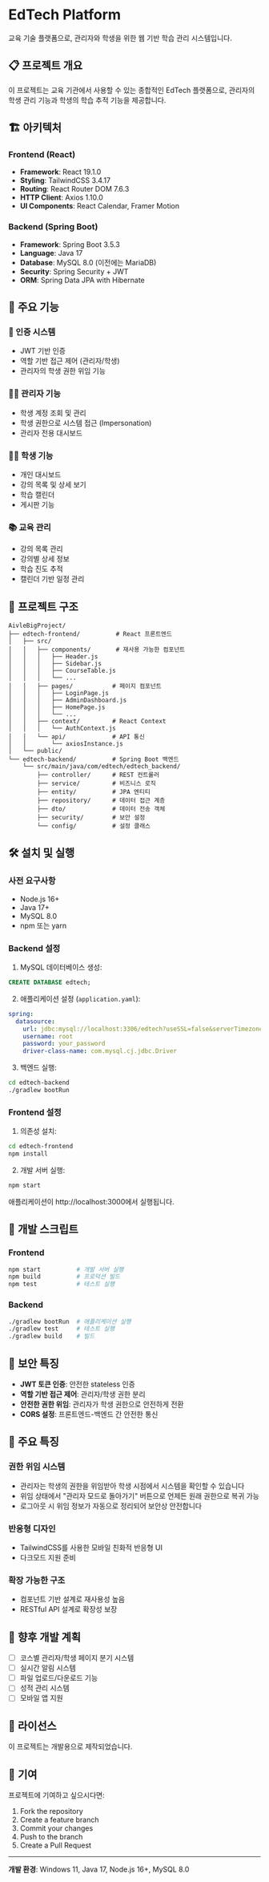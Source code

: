 # EdTech Platform

교육 기술 플랫폼으로, 관리자와 학생을 위한 웹 기반 학습 관리 시스템입니다.

## 📋 프로젝트 개요

이 프로젝트는 교육 기관에서 사용할 수 있는 종합적인 EdTech 플랫폼으로, 관리자의 학생 관리 기능과 학생의 학습 추적 기능을 제공합니다.

## 🏗️ 아키텍처

### Frontend (React)
- **Framework**: React 19.1.0
- **Styling**: TailwindCSS 3.4.17
- **Routing**: React Router DOM 7.6.3
- **HTTP Client**: Axios 1.10.0
- **UI Components**: React Calendar, Framer Motion

### Backend (Spring Boot)
- **Framework**: Spring Boot 3.5.3
- **Language**: Java 17
- **Database**: MySQL 8.0 (이전에는 MariaDB)
- **Security**: Spring Security + JWT
- **ORM**: Spring Data JPA with Hibernate

## 🚀 주요 기능

### 🔐 인증 시스템
- JWT 기반 인증
- 역할 기반 접근 제어 (관리자/학생)
- 관리자의 학생 권한 위임 기능

### 👨‍💼 관리자 기능
- 학생 계정 조회 및 관리
- 학생 권한으로 시스템 접근 (Impersonation)
- 관리자 전용 대시보드

### 👨‍🎓 학생 기능
- 개인 대시보드
- 강의 목록 및 상세 보기
- 학습 캘린더
- 게시판 기능

### 📚 교육 관리
- 강의 목록 관리
- 강의별 상세 정보
- 학습 진도 추적
- 캘린더 기반 일정 관리

## 📁 프로젝트 구조

```
AivleBigProject/
├── edtech-frontend/          # React 프론트엔드
│   ├── src/
│   │   ├── components/       # 재사용 가능한 컴포넌트
│   │   │   ├── Header.js
│   │   │   ├── Sidebar.js
│   │   │   ├── CourseTable.js
│   │   │   └── ...
│   │   ├── pages/           # 페이지 컴포넌트
│   │   │   ├── LoginPage.js
│   │   │   ├── AdminDashboard.js
│   │   │   ├── HomePage.js
│   │   │   └── ...
│   │   ├── context/         # React Context
│   │   │   └── AuthContext.js
│   │   └── api/             # API 통신
│   │       └── axiosInstance.js
│   └── public/
└── edtech-backend/          # Spring Boot 백엔드
    └── src/main/java/com/edtech/edtech_backend/
        ├── controller/      # REST 컨트롤러
        ├── service/         # 비즈니스 로직
        ├── entity/          # JPA 엔티티
        ├── repository/      # 데이터 접근 계층
        ├── dto/             # 데이터 전송 객체
        ├── security/        # 보안 설정
        └── config/          # 설정 클래스
```

## 🛠️ 설치 및 실행

### 사전 요구사항
- Node.js 16+ 
- Java 17+
- MySQL 8.0
- npm 또는 yarn

### Backend 설정

1. MySQL 데이터베이스 생성:
```sql
CREATE DATABASE edtech;
```

2. 애플리케이션 설정 (`application.yaml`):
```yaml
spring:
  datasource:
    url: jdbc:mysql://localhost:3306/edtech?useSSL=false&serverTimezone=UTC&allowPublicKeyRetrieval=true
    username: root
    password: your_password
    driver-class-name: com.mysql.cj.jdbc.Driver
```

3. 백엔드 실행:
```bash
cd edtech-backend
./gradlew bootRun
```

### Frontend 설정

1. 의존성 설치:
```bash
cd edtech-frontend
npm install
```

2. 개발 서버 실행:
```bash
npm start
```

애플리케이션이 http://localhost:3000에서 실행됩니다.

## 🔧 개발 스크립트

### Frontend
```bash
npm start          # 개발 서버 실행
npm build          # 프로덕션 빌드
npm test           # 테스트 실행
```

### Backend
```bash
./gradlew bootRun  # 애플리케이션 실행
./gradlew test     # 테스트 실행
./gradlew build    # 빌드
```

## 🔐 보안 특징

- **JWT 토큰 인증**: 안전한 stateless 인증
- **역할 기반 접근 제어**: 관리자/학생 권한 분리
- **안전한 권한 위임**: 관리자가 학생 권한으로 안전하게 전환
- **CORS 설정**: 프론트엔드-백엔드 간 안전한 통신

## 🌟 주요 특징

### 권한 위임 시스템
- 관리자는 학생의 권한을 위임받아 학생 시점에서 시스템을 확인할 수 있습니다
- 위임 상태에서 "관리자 모드로 돌아가기" 버튼으로 언제든 원래 권한으로 복귀 가능
- 로그아웃 시 위임 정보가 자동으로 정리되어 보안상 안전합니다

### 반응형 디자인
- TailwindCSS를 사용한 모바일 친화적 반응형 UI
- 다크모드 지원 준비

### 확장 가능한 구조
- 컴포넌트 기반 설계로 재사용성 높음
- RESTful API 설계로 확장성 보장

## 🚧 향후 개발 계획

- [ ] 코스별 관리자/학생 페이지 분기 시스템
- [ ] 실시간 알림 시스템
- [ ] 파일 업로드/다운로드 기능
- [ ] 성적 관리 시스템
- [ ] 모바일 앱 지원

## 📝 라이선스

이 프로젝트는 개발용으로 제작되었습니다.

## 👥 기여

프로젝트에 기여하고 싶으시다면:
1. Fork the repository
2. Create a feature branch
3. Commit your changes
4. Push to the branch
5. Create a Pull Request

---

**개발 환경**: Windows 11, Java 17, Node.js 16+, MySQL 8.0